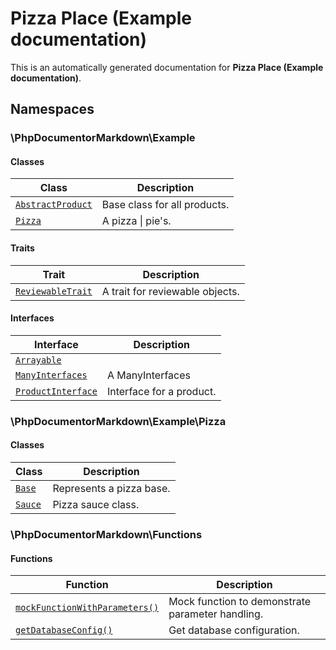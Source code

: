 # Pizza Place (Example documentation)

This is an automatically generated documentation for **Pizza Place (Example documentation)**.

## Namespaces

### \PhpDocumentorMarkdown\Example

#### Classes

| Class                                                                        | Description                  |
|------------------------------------------------------------------------------|------------------------------|
| [`AbstractProduct`](./classes/PhpDocumentorMarkdown/Example/AbstractProduct) | Base class for all products. |
| [`Pizza`](./classes/PhpDocumentorMarkdown/Example/Pizza)                     | A pizza \| pie's.            |

#### Traits

| Trait                                                                        | Description                     |
|------------------------------------------------------------------------------|---------------------------------|
| [`ReviewableTrait`](./classes/PhpDocumentorMarkdown/Example/ReviewableTrait) | A trait for reviewable objects. |

#### Interfaces

| Interface                                                                      | Description              |
|--------------------------------------------------------------------------------|--------------------------|
| [`Arrayable`](./classes/PhpDocumentorMarkdown/Example/Arrayable)               |                          |
| [`ManyInterfaces`](./classes/PhpDocumentorMarkdown/Example/ManyInterfaces)     | A ManyInterfaces         |
| [`ProductInterface`](./classes/PhpDocumentorMarkdown/Example/ProductInterface) | Interface for a product. |

### \PhpDocumentorMarkdown\Example\Pizza

#### Classes

| Class                                                          | Description              |
|----------------------------------------------------------------|--------------------------|
| [`Base`](./classes/PhpDocumentorMarkdown/Example/Pizza/Base)   | Represents a pizza base. |
| [`Sauce`](./classes/PhpDocumentorMarkdown/Example/Pizza/Sauce) | Pizza sauce class.       |

### \PhpDocumentorMarkdown\Functions

#### Functions

| Function                                                                 | Description                                      |
|--------------------------------------------------------------------------|--------------------------------------------------|
| [`mockFunctionWithParameters()`](./functions/mockFunctionWithParameters) | Mock function to demonstrate parameter handling. |
| [`getDatabaseConfig()`](./functions/getDatabaseConfig)                   | Get database configuration.                      |
